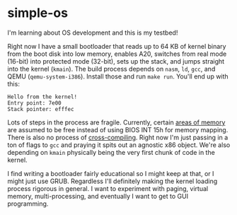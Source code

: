 # simple-os

I'm learning about OS development and this is my testbed!

Right now I have a small bootloader that reads up to 64 KB of kernel binary from the boot disk into low memory, enables A20, switches from real mode (16-bit) into protected mode (32-bit), sets up the stack, and jumps straight into the kernel (`kmain`). The build process depends on `nasm`, `ld`, `gcc`, and QEMU (`qemu-system-i386`). Install those and run `make run`. You'll end up with this:

```
Hello from the kernel!
Entry point: 7e00
Stack pointer: efffec
```

Lots of steps in the process are fragile. Currently, certain [areas of memory](https://wiki.osdev.org/Memory_Map_(x86)) are assumed to be free instead of using BIOS INT 15h for memory mapping. There is also no process of [cross-compiling](https://wiki.osdev.org/GCC_Cross-Compiler). Right now I'm just passing in a ton of flags to `gcc` and praying it spits out an agnostic x86 object. We're also depending on `kmain` physically being the very first chunk of code in the kernel.

I find writing a bootloader fairly educational so I might keep at that, or I might just use GRUB. Regardless I'll definitely making the kernel loading process rigorous in general. I want to experiment with paging, virtual memory, multi-processing, and eventually I want to get to GUI programming.
